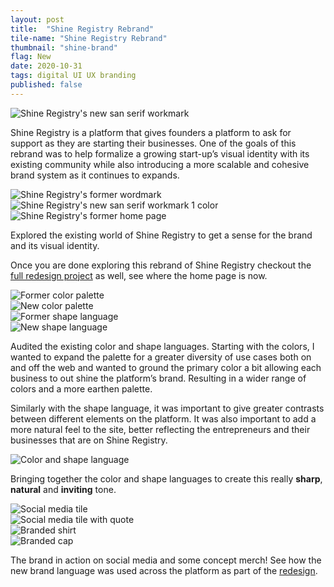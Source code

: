 ```yaml
---
layout: post
title:  "Shine Registry Rebrand"
tile-name: "Shine Registry Rebrand"
thumbnail: "shine-brand"
flag: New
date: 2020-10-31
tags: digital UI UX branding
published: false
---
```


<div class="grid-x grid-padding-x grid-margin-y">
  <div class="cell large-12">
    <img src="../img/shineregistry/logo-color.svg" alt="Shine Registry's new san serif workmark">
  </div>
</div>

<!-- cast shadow animation -->

Shine Registry is a platform that gives founders a platform to ask for support as they are starting their businesses. One of the goals of this rebrand was to help formalize a growing start-up’s visual identity with its existing community while also introducing a more scalable and cohesive brand system as it continues to expands.

<div class="grid-x grid-padding-x grid-margin-y">
  <div class="cell medium-6">
    <img src="../img/shineregistry/logo-former.svg" alt="Shine Registry's former wordmark">
  </div>
  <div class="cell medium-6">
    <img src="../img/shineregistry/logo-black.svg" alt="Shine Registry's new san serif workmark 1 color">
  </div>
  <div class="cell">
    <img src="../img/shineregistry/site-former.jpg" alt="Shine Registry's former home page">
  </div>
</div>

Explored the existing world of Shine Registry to get a sense for the brand and its visual identity.

Once you are done exploring this rebrand of Shine Registry checkout the <a href="{% link _projects/shineregistry.markdown %}">full redesign project</a> as well, see where the home page is now.

<div class="grid-x grid-padding-x grid-margin-y">
  <div class="cell medium-6">
    <img src="../img/shineregistry/colors-former.svg" alt="Former color palette">
  </div>
  <div class="cell medium-6">
    <img src="../img/shineregistry/colors.svg" alt="New color palette">
  </div>
  <div class="cell medium-6">
    <img src="../img/shineregistry/shapes-former.svg" alt="Former shape language">
  </div>
  <div class="cell medium-6">
    <img src="../img/shineregistry/shapes.svg" alt="New shape language">
  </div>
</div>

Audited the existing color and shape languages. Starting with the colors, I wanted to expand the palette for a greater diversity of use cases both on and off the web and wanted to ground the primary color a bit allowing each business to out shine the platform’s brand. Resulting in a wider range of colors and a more earthen palette.

Similarly with the shape language, it was important to give greater contrasts between different elements on the platform. It was also important to add a more natural feel to the site, better reflecting the entrepreneurs and their businesses that are on Shine Registry.

<div class="grid-x grid-padding-x">
  <div class="cell">
    <img src="../img/shineregistry/colors-shapes.svg" alt="Color and shape language">
  </div>
</div>

<p class="post-callout">Bringing together the color and shape languages to create this really <strong>sharp</strong>, <strong>natural</strong> and <strong>inviting</strong> tone.</p>

<div class="grid-x grid-padding-x grid-margin-y">
  <div class="cell medium-6">
    <img src="../img/shineregistry/social.jpg" alt="Social media tile">
  </div>
  <div class="cell medium-6">
    <img src="../img/shineregistry/social-quote.jpg" alt="Social media tile with quote">
  </div>
  <div class="cell">
    <img src="../img/shineregistry/shine-shirt.jpg" alt="Branded shirt">
  </div>
  <div class="cell">
    <img src="../img/shineregistry/shine-cap.jpg" alt="Branded cap">
  </div>
</div>

The brand in action on social media and some concept merch! See how the new brand language was used across the platform as part of the <a href="{% link _projects/shineregistry.markdown %}">redesign</a>.
